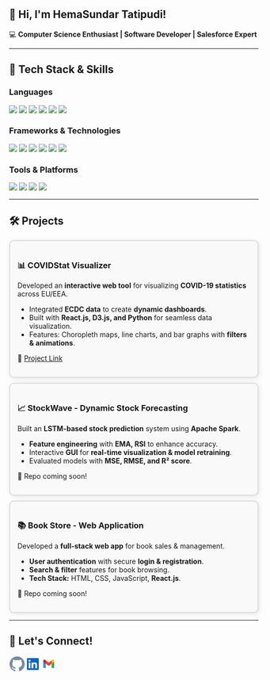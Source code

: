 <h2>👋 Hi, I'm HemaSundar Tatipudi!</h2>

<p>💻 <strong>Computer Science Enthusiast | Software Developer | Salesforce Expert</strong></p>

<hr>

<h2>🔧 Tech Stack & Skills</h2>

<h3>Languages</h3>
<p>
<img src="https://img.shields.io/badge/Python-3776AB?style=flat&logoColor=white" style="pointer-events: none;" />
<img src="https://img.shields.io/badge/Java-007396?style=flat&logoColor=white" style="pointer-events: none;" />
<img src="https://img.shields.io/badge/C++-00599C?style=flat&logoColor=white" style="pointer-events: none;" />
<img src="https://img.shields.io/badge/JavaScript-F7DF1E?style=flat&logoColor=black" style="pointer-events: none;" />
<img src="https://img.shields.io/badge/TypeScript-3178C6?style=flat&logoColor=white" style="pointer-events: none;" />
<img src="https://img.shields.io/badge/Apex-1798C1?style=flat&logoColor=white" style="pointer-events: none;" />
</p>

<h3>Frameworks & Technologies</h3>
<p>
<img src="https://img.shields.io/badge/React-61DAFB?style=flat&logoColor=black" style="pointer-events: none;" />
<img src="https://img.shields.io/badge/Angular-DD0031?style=flat&logoColor=white" style="pointer-events: none;" />
<img src="https://img.shields.io/badge/SQL-4479A1?style=flat&logoColor=white" style="pointer-events: none;" />
<img src="https://img.shields.io/badge/Machine%20Learning-FF6F00?style=flat&logoColor=white" style="pointer-events: none;" />
<img src="https://img.shields.io/badge/Salesforce-00A1E0?style=flat&logoColor=white" style="pointer-events: none;" />
<img src="https://img.shields.io/badge/Pega-0076D6?style=flat" style="pointer-events: none;" />
</p>

<h3>Tools & Platforms</h3>
<p>
<img src="https://img.shields.io/badge/Azure%20DevOps-0078D7?style=flat&logoColor=white" style="pointer-events: none;" />
<img src="https://img.shields.io/badge/Git-F05032?style=flat&logoColor=white" style="pointer-events: none;" />
<img src="https://img.shields.io/badge/Visual%20Studio-5C2D91?style=flat&logoColor=white" style="pointer-events: none;" />
<img src="https://img.shields.io/badge/ServiceNow-00A300?style=flat&logoColor=white" style="pointer-events: none;" />
</p>

<hr>

<h2>🛠️ Projects</h2>

<style>
  .project-card {
    border: 2px solid #ddd;
    border-radius: 10px;
    padding: 15px;
    margin: 10px 0;
    background: #f9f9f9;
    box-shadow: 2px 2px 10px rgba(0,0,0,0.1);
  }
</style>

<div class="project-card">
  <h3>📊 COVIDStat Visualizer</h3>
  <p>Developed an <strong>interactive web tool</strong> for visualizing <strong>COVID-19 statistics</strong> across EU/EEA.</p>
  <ul>
    <li>Integrated <strong>ECDC data</strong> to create <strong>dynamic dashboards</strong>.</li>
    <li>Built with <strong>React.js, D3.js, and Python</strong> for seamless data visualization.</li>
    <li>Features: Choropleth maps, line charts, and bar graphs with <strong>filters & animations</strong>.</li>
  </ul>
  <p>🔗 <a href="https://dataviscourse2024.github.io/group-project-covidstat-visualizer/">Project Link</a></p>
</div>

<div class="project-card">
  <h3>📈 StockWave - Dynamic Stock Forecasting</h3>
  <p>Built an <strong>LSTM-based stock prediction</strong> system using <strong>Apache Spark</strong>.</p>
  <ul>
    <li><strong>Feature engineering</strong> with <strong>EMA, RSI</strong> to enhance accuracy.</li>
    <li>Interactive <strong>GUI</strong> for <strong>real-time visualization & model retraining</strong>.</li>
    <li>Evaluated models with <strong>MSE, RMSE, and R² score</strong>.</li>
  </ul>
  <p>🔗 Repo coming soon!</p>
</div>

<div class="project-card">
  <h3>📚 Book Store - Web Application</h3>
  <p>Developed a <strong>full-stack web app</strong> for book sales & management.</p>
  <ul>
    <li><strong>User authentication</strong> with secure <strong>login & registration</strong>.</li>
    <li><strong>Search & filter</strong> features for book browsing.</li>
    <li><strong>Tech Stack:</strong> HTML, CSS, JavaScript, <strong>React.js</strong>.</li>
  </ul>
  <p>🔗 Repo coming soon!</p>
</div>

<hr>

<h2>📧 Let's Connect!</h2>
<p class="social-icons">
<a href="https://github.com/hemasundar-tatipudi/"><img align="left" alt="GitHub" width="32px" src="https://github.com/hemasundar-tatipudi/hemasundar-tatipudi/blob/main/assets/icons/github.svg" /></a>
<a href="https://www.linkedin.com/in/findmehere-hs/"><img align="left" alt="LinkedIn" width="32px" src="https://github.com/hemasundar-tatipudi/hemasundar-tatipudi/blob/main/assets/icons/linkedin.svg" /></a>
<a href="mailto:hemasundarhs53@gmail.com"><img align="left" alt="Gmail" width="32px" src="https://github.com/hemasundar-tatipudi/hemasundar-tatipudi/blob/main/assets/icons/gmail.svg" /></a>
</p>
<br>
